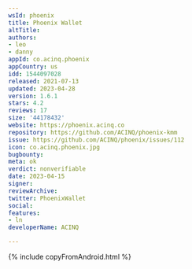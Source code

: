 ```yaml
---
wsId: phoenix
title: Phoenix Wallet
altTitle: 
authors:
- leo
- danny
appId: co.acinq.phoenix
appCountry: us
idd: 1544097028
released: 2021-07-13
updated: 2023-04-28
version: 1.6.1
stars: 4.2
reviews: 17
size: '44178432'
website: https://phoenix.acinq.co
repository: https://github.com/ACINQ/phoenix-kmm
issue: https://github.com/ACINQ/phoenix/issues/112
icon: co.acinq.phoenix.jpg
bugbounty: 
meta: ok
verdict: nonverifiable
date: 2023-04-15
signer: 
reviewArchive: 
twitter: PhoenixWallet
social: 
features:
- ln
developerName: ACINQ

---
```


{% include copyFromAndroid.html %}
